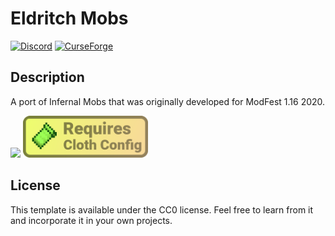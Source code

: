 # Eldritch Mobs

[![Discord](https://img.shields.io/discord/736508692182073355?color=blue&label=Discord)](https://discord.gg/QNbcbB8r)
[![CurseForge]( https://cf.way2muchnoise.eu/392015.svg)](https://www.curseforge.com/minecraft/mc-mods/eldritch-mobs)

## Description

A port of Infernal Mobs that was originally developed for ModFest 1.16 2020.

<img src="https://i.imgur.com/Ol1Tcf8.png" width="200">
<img src="https://raw.githubusercontent.com/Jab125/Jab125/main/imgs/requiredClothConfig.png" width="200">

## License

This template is available under the CC0 license. Feel free to learn from it and incorporate it in your own projects.

